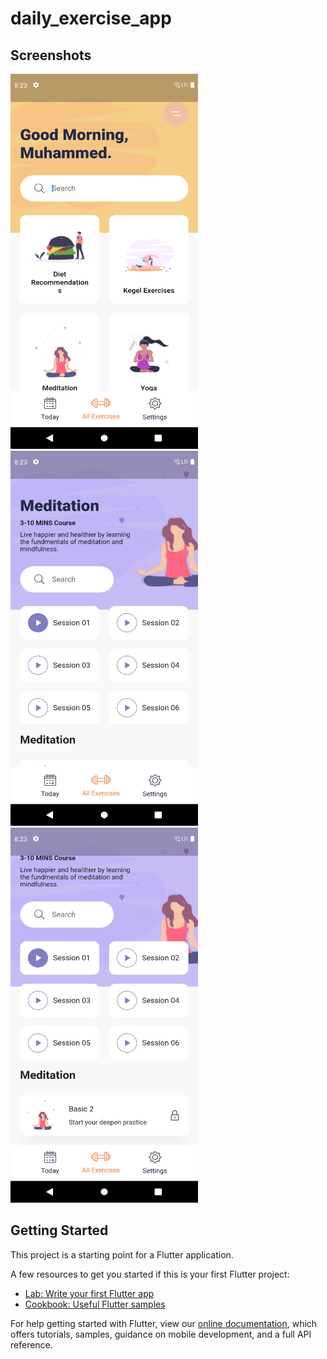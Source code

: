 # daily_exercise_app

## Screenshots

<img src="https://github.com/Mohammed187/daily_exercises_app/blob/Screenshots/Screenshot_1636226645.png" width="300" height="600" title="Home Screen"> <img src="https://github.com/Mohammed187/daily_exercises_app/blob/Screenshots/Screenshot_1636226651.png" width="300" height="600" title="Details Screen 1"> <img src="https://github.com/Mohammed187/daily_exercises_app/blob/Screenshots/Screenshot_1636226657.png" width="300" height="600" title="Details Screen 2"> 
## Getting Started

This project is a starting point for a Flutter application.

A few resources to get you started if this is your first Flutter project:

- [Lab: Write your first Flutter app](https://flutter.dev/docs/get-started/codelab)
- [Cookbook: Useful Flutter samples](https://flutter.dev/docs/cookbook)

For help getting started with Flutter, view our
[online documentation](https://flutter.dev/docs), which offers tutorials,
samples, guidance on mobile development, and a full API reference.
